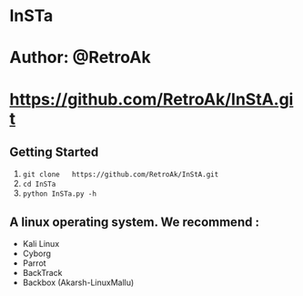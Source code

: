 # InSTa
# Author: @RetroAk
# https://github.com/RetroAk/InStA.git

## Getting Started
1. ```git clone   https://github.com/RetroAk/InStA.git```
2. ```cd InSTa```
3. ```python InSTa.py -h ```

## A linux operating system. We recommend :
- Kali Linux
- Cyborg
- Parrot
- BackTrack
- Backbox
(Akarsh-LinuxMallu)
